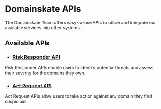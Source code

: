 # Domainskate APIs

The Domainskate Team offers easy-to-use APIs to utilize and integrate our available services into other systems. 

## Available APIs

- ### [Risk Responder API](https://github.com/DomainSkate/Domainskate-APIs/tree/main/Risk%20Responder%20API)
Risk Responder APIs enable users to identify potential threats and assess their severity for the domains they own.
- ### [Act Request API](https://github.com/DomainSkate/Domainskate-APIs/tree/main/Act%20Request%20API)
Act Request APIs allow users to take action against any domain they find suspicious.   
